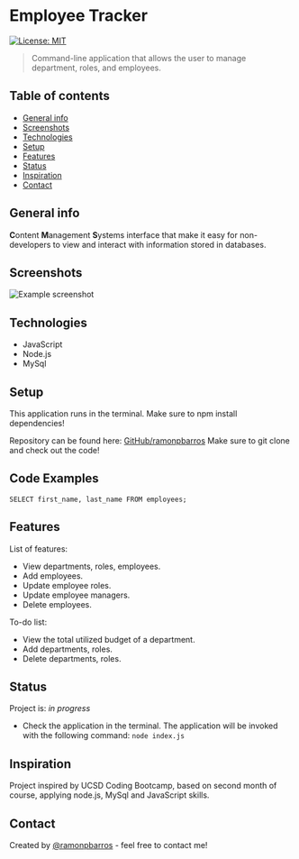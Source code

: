 # Employee Tracker

[![License: MIT](https://img.shields.io/badge/License-MIT-blue.svg)](https://github.com/ramonpbarros/readme-generator)

> Command-line application that allows the user to manage department, roles, and employees.

## Table of contents

- [General info](#general-info)
- [Screenshots](#screenshots)
- [Technologies](#technologies)
- [Setup](#setup)
- [Features](#features)
- [Status](#status)
- [Inspiration](#inspiration)
- [Contact](#contact)

## General info

**C**ontent **M**anagement **S**ystems interface that make it easy for non-developers to view and interact with information stored in databases.

## Screenshots

![Example screenshot](./img/screenshot.png)

## Technologies

- JavaScript
- Node.js
- MySql

## Setup

This application runs in the terminal. Make sure to npm install dependencies!

Repository can be found here: [GitHub/ramonpbarros](https://github.com/ramonpbarros) Make sure to git clone and check out the code!

## Code Examples

`SELECT first_name, last_name FROM employees;`

## Features

List of features:

- View departments, roles, employees.
- Add employees.
- Update employee roles.
- Update employee managers.
- Delete employees.

To-do list:

- View the total utilized budget of a department.
- Add departments, roles.
- Delete departments, roles.

## Status

Project is: _in progress_

- Check the application in the terminal. The application will be invoked with the following command: `node index.js`

## Inspiration

Project inspired by UCSD Coding Bootcamp, based on second month of course, applying node.js, MySql and JavaScript skills.

## Contact

Created by [@ramonpbarros](https://ramonpbarros.github.io/) - feel free to contact me!
